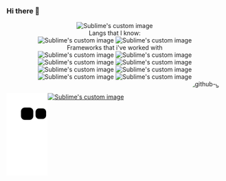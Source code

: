 ### Hi there 👋

<div align="center"> 
<img src="https://github-readme-stats.vercel.app/api/top-langs/?username=grubba27&layout=compact&hide=html,css,blade,ruby,python, objective-c, makefile,dart, java" alt="Sublime's custom image"/>
  </div>




<div align="center"> 
  Langs that I know: </br>  
<img src="https://img.shields.io/badge/javascript-%23323330.svg?style=for-the-badge&logo=javascript&logoColor=%23F7DF1E" alt="Sublime's custom image"/>
<img src="https://img.shields.io/badge/typescript-%23007ACC.svg?style=for-the-badge&logo=typescript&logoColor=white" alt="Sublime's custom image"/>
  </div>
  
 
<div align="center"> 
<span>Frameworks that i've worked with<span/> </br>  
<img src="https://img.shields.io/badge/SASS-hotpink.svg?style=for-the-badge&logo=SASS&logoColor=white" alt="Sublime's custom image"/>
<img src="https://img.shields.io/badge/rxjs-%23B7178C.svg?style=for-the-badge&logo=reactivex&logoColor=white" alt="Sublime's custom image"/>
<img src="https://img.shields.io/badge/react-%2320232a.svg?style=for-the-badge&logo=react&logoColor=%2361DAFB" alt="Sublime's custom image"/>
  <img src="https://img.shields.io/badge/node.js-6DA55F?style=for-the-badge&logo=node.js&logoColor=white" alt="Sublime's custom image"/>
<img src="https://img.shields.io/badge/Next-black?style=for-the-badge&logo=next.js&logoColor=white" alt="Sublime's custom image"/>
  <img src="https://img.shields.io/badge/materialui-%230081CB.svg?style=for-the-badge&logo=material-ui&logoColor=white" alt="Sublime's custom image"/>
  <img src="https://img.shields.io/badge/bootstrap-%23563D7C.svg?style=for-the-badge&logo=bootstrap&logoColor=white" alt="Sublime's custom image"/>
<img src="https://img.shields.io/badge/angular-%23DD0031.svg?style=for-the-badge&logo=angular&logoColor=white" alt="Sublime's custom image"/>
  
  </div>
 
<div>
  <img align="right" alt="github-gif" height="140" style="border-radius:50px;" src="https://user-images.githubusercontent.com/5713670/87202985-820dcb80-c2b6-11ea-9f56-7ec461c497c3.gif">

</div>

##
<div style="display: inline_block">
 <a href="https://twitter.com/que_cara_legal" target="_blank"> <img src="https://img.shields.io/badge/twitter-%23007ACC.svg?style=for-the-badge&logo=twitter&logoColor=white" alt="Sublime's custom image"/></a> 
   <img align="left" src="https://github.com/Grubba27/Grubba27/blob/output/github-contribution-grid-snake.svg" alt="Sublime's custom image"/>

</div>





